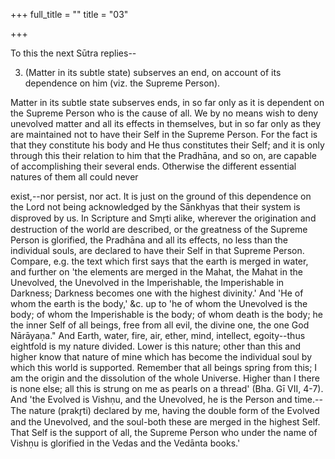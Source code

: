 +++
full_title = ""
title = "03"

+++


To this the next Sūtra replies--

3. (Matter in its subtle state) subserves an end, on account of its dependence on him (viz. the Supreme Person).

Matter in its subtle state subserves ends, in so far only as it is dependent on the Supreme Person who is the cause of all. We by no means wish to deny unevolved matter and all its effects in themselves, but in so far only as they are maintained not to have their Self in the Supreme Person. For the fact is that they constitute his body and He thus constitutes their Self; and it is only through this their relation to him that the Pradhāna, and so on, are capable of accomplishing their several ends. Otherwise the different essential natures of them all could never

exist,--nor persist, nor act. It is just on the ground of this dependence on the Lord not being acknowledged by the Sānkhyas that their system is disproved by us. In Scripture and Smr̥ti alike, wherever the origination and destruction of the world are described, or the greatness of the Supreme Person is glorified, the Pradhāna and all its effects, no less than the individual souls, are declared to have their Self in that Supreme Person. Compare, e.g. the text which first says that the earth is merged in water, and further on 'the elements are merged in the Mahat, the Mahat in the Unevolved, the Unevolved in the Imperishable, the Imperishable in Darkness; Darkness becomes one with the highest divinity.' And 'He of whom the earth is the body,' &c. up to 'he of whom the Unevolved is the body; of whom the Imperishable is the body; of whom death is the body; he the inner Self of all beings, free from all evil, the divine one, the one God Nārāyaṇa." And Earth, water, fire, air, ether, mind, intellect, egoity--thus eightfold is my nature divided. Lower is this nature; other than this and higher know that nature of mine which has become the individual soul by which this world is supported. Remember that all beings spring from this; I am the origin and the dissolution of the whole Universe. Higher than I there is none else; all this is strung on me as pearls on a thread' (Bha. Gī VII, 4-7). And 'the Evolved is Vishṇu, and the Unevolved, he is the Person and time.--The nature (prakr̥ti) declared by me, having the double form of the Evolved and the Unevolved, and the soul-both these are merged in the highest Self. That Self is the support of all, the Supreme Person who under the name of Vishṇu is glorified in the Vedas and the Vedānta books.'

